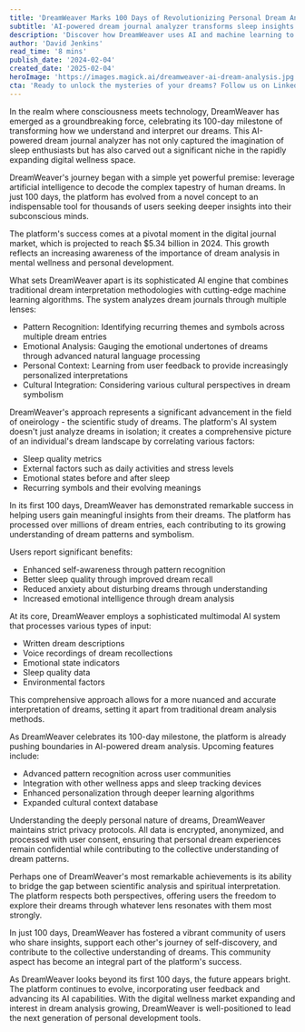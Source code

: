```yaml
---
title: 'DreamWeaver Marks 100 Days of Revolutionizing Personal Dream Analysis Through AI Innovation'
subtitle: 'AI-powered dream journal analyzer transforms sleep insights and personal development'
description: 'Discover how DreamWeaver uses AI and machine learning to transform dream analysis, providing users with deeper insights into their subconscious and fostering a community for personal development.'
author: 'David Jenkins'
read_time: '8 mins'
publish_date: '2024-02-04'
created_date: '2025-02-04'
heroImage: 'https://images.magick.ai/dreamweaver-ai-dream-analysis.jpg'
cta: 'Ready to unlock the mysteries of your dreams? Follow us on LinkedIn to stay updated on DreamWeaver's latest innovations in AI-powered dream analysis and join our growing community of dream explorers.'
---
```


In the realm where consciousness meets technology, DreamWeaver has emerged as a groundbreaking force, celebrating its 100-day milestone of transforming how we understand and interpret our dreams. This AI-powered dream journal analyzer has not only captured the imagination of sleep enthusiasts but has also carved out a significant niche in the rapidly expanding digital wellness space.

DreamWeaver's journey began with a simple yet powerful premise: leverage artificial intelligence to decode the complex tapestry of human dreams. In just 100 days, the platform has evolved from a novel concept to an indispensable tool for thousands of users seeking deeper insights into their subconscious minds.

The platform's success comes at a pivotal moment in the digital journal market, which is projected to reach $5.34 billion in 2024. This growth reflects an increasing awareness of the importance of dream analysis in mental wellness and personal development.

What sets DreamWeaver apart is its sophisticated AI engine that combines traditional dream interpretation methodologies with cutting-edge machine learning algorithms. The system analyzes dream journals through multiple lenses:

- Pattern Recognition: Identifying recurring themes and symbols across multiple dream entries
- Emotional Analysis: Gauging the emotional undertones of dreams through advanced natural language processing
- Personal Context: Learning from user feedback to provide increasingly personalized interpretations
- Cultural Integration: Considering various cultural perspectives in dream symbolism

DreamWeaver's approach represents a significant advancement in the field of oneirology - the scientific study of dreams. The platform's AI system doesn't just analyze dreams in isolation; it creates a comprehensive picture of an individual's dream landscape by correlating various factors:

- Sleep quality metrics
- External factors such as daily activities and stress levels
- Emotional states before and after sleep
- Recurring symbols and their evolving meanings

In its first 100 days, DreamWeaver has demonstrated remarkable success in helping users gain meaningful insights from their dreams. The platform has processed over millions of dream entries, each contributing to its growing understanding of dream patterns and symbolism.

Users report significant benefits:

- Enhanced self-awareness through pattern recognition
- Better sleep quality through improved dream recall
- Reduced anxiety about disturbing dreams through understanding
- Increased emotional intelligence through dream analysis

At its core, DreamWeaver employs a sophisticated multimodal AI system that processes various types of input:

- Written dream descriptions
- Voice recordings of dream recollections
- Emotional state indicators
- Sleep quality data
- Environmental factors

This comprehensive approach allows for a more nuanced and accurate interpretation of dreams, setting it apart from traditional dream analysis methods.

As DreamWeaver celebrates its 100-day milestone, the platform is already pushing boundaries in AI-powered dream analysis. Upcoming features include:

- Advanced pattern recognition across user communities
- Integration with other wellness apps and sleep tracking devices
- Enhanced personalization through deeper learning algorithms
- Expanded cultural context database

Understanding the deeply personal nature of dreams, DreamWeaver maintains strict privacy protocols. All data is encrypted, anonymized, and processed with user consent, ensuring that personal dream experiences remain confidential while contributing to the collective understanding of dream patterns.

Perhaps one of DreamWeaver's most remarkable achievements is its ability to bridge the gap between scientific analysis and spiritual interpretation. The platform respects both perspectives, offering users the freedom to explore their dreams through whatever lens resonates with them most strongly.

In just 100 days, DreamWeaver has fostered a vibrant community of users who share insights, support each other's journey of self-discovery, and contribute to the collective understanding of dreams. This community aspect has become an integral part of the platform's success.

As DreamWeaver looks beyond its first 100 days, the future appears bright. The platform continues to evolve, incorporating user feedback and advancing its AI capabilities. With the digital wellness market expanding and interest in dream analysis growing, DreamWeaver is well-positioned to lead the next generation of personal development tools.